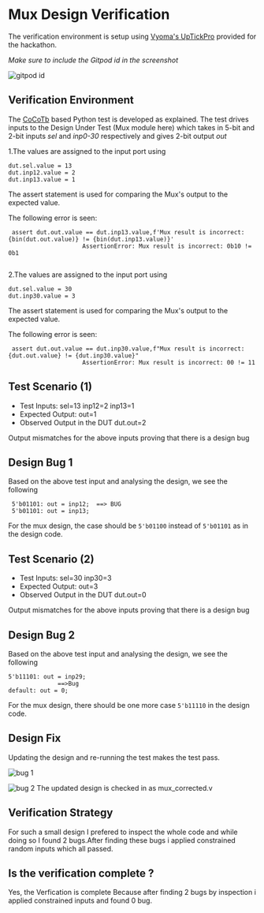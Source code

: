 # Mux Design Verification

The verification environment is setup using [Vyoma's UpTickPro](https://vyomasystems.com) provided for the hackathon.

*Make sure to include the Gitpod id in the screenshot*

![gitpod id](https://github.com/[vyomasystems-lab]/[challenges-avishekchoudhary]/blob/[master]/gitpod_id.png?raw=true)

## Verification Environment

The [CoCoTb](https://www.cocotb.org/) based Python test is developed as explained. The test drives inputs to the Design Under Test (Mux module here) which takes in 5-bit and 2-bit inputs *sel* and *inp0-30* respectively and gives 2-bit output *out*

1.The values are assigned to the input port using 
```
dut.sel.value = 13
dut.inp12.value = 2
dut.inp13.value = 1
```
The assert statement is used for comparing the Mux's output to the expected value.

The following error is seen:
```
 assert dut.out.value == dut.inp13.value,f'Mux result is incorrect: {bin(dut.out.value)} != {bin(dut.inp13.value)}'
                     AssertionError: Mux result is incorrect: 0b10 != 0b1
                     
```

2.The values are assigned to the input port using 
```
dut.sel.value = 30
dut.inp30.value = 3

```
The assert statement is used for comparing the Mux's output to the expected value.

The following error is seen:
```
 assert dut.out.value == dut.inp30.value,f"Mux result is incorrect: {dut.out.value} != {dut.inp30.value}"
                     AssertionError: Mux result is incorrect: 00 != 11

```

## Test Scenario **(1)**
- Test Inputs: sel=13 inp12=2 inp13=1
- Expected Output: out=1
- Observed Output in the DUT dut.out=2

Output mismatches for the above inputs proving that there is a design bug

## Design Bug 1
Based on the above test input and analysing the design, we see the following

```
 5'b01101: out = inp12;  ==> BUG
 5'b01101: out = inp13; 
```
For the mux design, the case should be ``5'b01100`` instead of ``5'b01101`` as in the design code.

## Test Scenario **(2)**
- Test Inputs: sel=30 inp30=3
- Expected Output: out=3
- Observed Output in the DUT dut.out=0

Output mismatches for the above inputs proving that there is a design bug

## Design Bug 2
Based on the above test input and analysing the design, we see the following

```
5'b11101: out = inp29;
              ==>Bug
default: out = 0; 
```
For the mux design, there should be one more case ``5'b11110`` in the design code.

## Design Fix
Updating the design and re-running the test makes the test pass.

![bug 1](https://github.com/[vyomasystems-lab]/[challenges-avishekchoudhary]/blob/[master]/level1_design1/bug_passed_1.png?raw=true)

![bug 2](https://github.com/[vyomasystems-lab]/[challenges-avishekchoudhary]/blob/[master]/level1_design1/bug_passed_2.png?raw=true)
The updated design is checked in as mux_corrected.v

## Verification Strategy
For such a small design I prefered to inspect the whole code and while doing so I found 2 bugs.After finding these bugs i applied constrained random inputs which all passed.

## Is the verification complete ?
Yes, the Verfication is complete Because after finding 2 bugs by inspection i applied constrained inputs and found 0 bug.